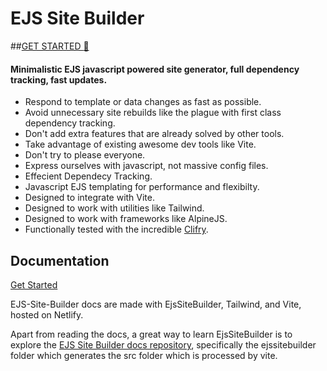 # EJS Site Builder

##[GET STARTED :sunrise_over_mountains:](https://ejs-site-builder.netlify.app/guide/workflow/)

#### Minimalistic EJS javascript powered site generator, full dependency tracking, fast updates.

- Respond to template or data changes as fast as possible.
- Avoid unnecessary site rebuilds like the plague with first class dependency tracking.
- Don't add extra features that are already solved by other tools.
- Take advantage of existing awesome dev tools like Vite.
- Don't try to please everyone.
- Express ourselves with javascript, not massive config files.
- Effecient Dependecy Tracking.
- Javascript EJS templating for performance and flexibilty.
- Designed to integrate with Vite.
- Designed to work with utilities like Tailwind.
- Designed to work with frameworks like AlpineJS.
- Functionally tested with the incredible [Clifry](https://github.com/jaunt/clifry).

## Documentation

[Get Started](https://ejs-site-builder.netlify.app/guide/workflow/)

EJS-Site-Builder docs are made with EjsSiteBuilder, Tailwind, and Vite, hosted on Netlify.

Apart from reading the docs, a great way to learn EjsSiteBuilder is to explore the [EJS Site Builder docs repository](https://github.com/jaunt/EJS-Site-Builder-Docs), specifically the ejssitebuilder folder which generates the src folder which is processed by vite.
